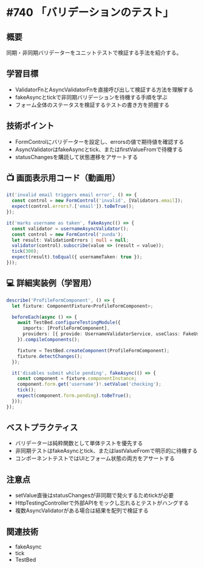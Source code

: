 # #740 「バリデーションのテスト」

## 概要
同期・非同期バリデーターをユニットテストで検証する手法を紹介する。

## 学習目標
- ValidatorFnとAsyncValidatorFnを直接呼び出して検証する方法を理解する
- fakeAsyncとtickで非同期バリデーションを待機する手順を学ぶ
- フォーム全体のステータスを検証するテストの書き方を把握する

## 技術ポイント
- FormControlにバリデーターを設定し、errorsの値で期待値を確認する
- AsyncValidatorはfakeAsyncとtick、またはfirstValueFromで待機する
- statusChangesを購読して状態遷移をアサートする

## 📺 画面表示用コード（動画用）
```typescript
it('invalid email triggers email error', () => {
  const control = new FormControl('invalid', [Validators.email]);
  expect(control.errors?.['email']).toBeTrue();
});
```

```typescript
it('marks username as taken', fakeAsync(() => {
  const validator = usernameAsyncValidator();
  const control = new FormControl('zunda');
  let result: ValidationErrors | null = null;
  validator(control).subscribe(value => (result = value));
  tick(300);
  expect(result).toEqual({ usernameTaken: true });
}));
```

## 💻 詳細実装例（学習用）
```typescript
describe('ProfileFormComponent', () => {
  let fixture: ComponentFixture<ProfileFormComponent>;

  beforeEach(async () => {
    await TestBed.configureTestingModule({
      imports: [ProfileFormComponent],
      providers: [{ provide: UsernameValidatorService, useClass: FakeUsernameValidator }]
    }).compileComponents();

    fixture = TestBed.createComponent(ProfileFormComponent);
    fixture.detectChanges();
  });

  it('disables submit while pending', fakeAsync(() => {
    const component = fixture.componentInstance;
    component.form.get('username')!.setValue('checking');
    tick();
    expect(component.form.pending).toBeTrue();
  }));
});
```

## ベストプラクティス
- バリデーターは純粋関数として単体テストを優先する
- 非同期テストはfakeAsyncとtick、またはlastValueFromで明示的に待機する
- コンポーネントテストではUIとフォーム状態の両方をアサートする

## 注意点
- setValue直後はstatusChangesが非同期で発火するためtickが必要
- HttpTestingControllerで外部APIをモックし忘れるとテストがハングする
- 複数AsyncValidatorがある場合は結果を配列で検証する

## 関連技術
- fakeAsync
- tick
- TestBed
